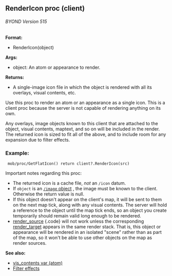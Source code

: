 ## RenderIcon proc (client) 
###### BYOND Version 515

<!-- -->
**Format:**
+   RenderIcon(object)
<!-- -->
**Args:**
+   object: An atom or appearance to render.
<!-- -->
**Returns:**
+   A single-image icon file in which the object is rendered with all
    its overlays, visual contents, etc.


Use this proc to render an atom or an appearance as a single
icon. This is a client proc because the server is not capable of
rendering anything on its own. 

Any overlays, image objects
known to this client that are attached to the object, visual contents,
maptext, and so on will be included in the render. The returned icon is
sized to fit all of the above, and to include room for any expansion due
to filter effects.
### Example:

```
 mob/proc/GetFlatIcon() return client?.RenderIcon(src)

```
 

Important notes regarding this proc:
-   The returned icon is a cache file, *not* an `/icon` datum.
-   If `object` is an [`/image` object](/ref/image.md) , the image must be
    known to the client. Otherwise the return value is null.
-   If this object doesn\'t appear on the client\'s map, it will be sent
    to them on the next map tick, along with any visual contents. The
    server will hold a reference to the object until the map tick ends,
    so an object you create temporarily should remain valid long enough
    to be rendered.
-   [render_source](/ref/atom/var/render_source.md) {.code} will not work
    unless the corresponding
    [render_target](/ref/atom/var/render_target.md) appears in the same
    render stack. That is, this object or appearance will be rendered in
    an isolated \"scene\" rather than as part of the map, so it won\'t
    be able to use other objects on the map as render sources.

**See also:**
+   [vis_contents var (atom)](/ref/atom/var/vis_contents.md) 
+   [Filter effects](/ref/%7Bnotes%7D/filters.md) 